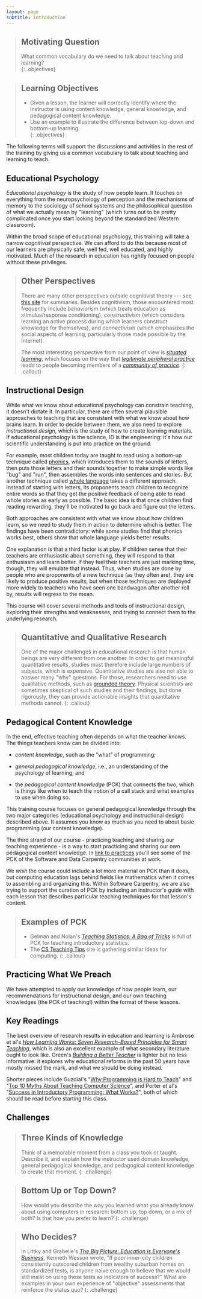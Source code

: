 ```yaml
---
layout: page
subtitle: Introduction
---
```

> ## Motivating Question
> What common vocabulary do we need to talk about teaching and learning?   
{: .objectives}

> ## Learning Objectives
>
> *   Given a lesson,
>     the learner will correctly identify where the instructor is using content knowledge,
>     general knowledge, and pedagogical content knowledge.
> *   Use an example to illustrate the difference between top-down and bottom-up 
>     learning.  
{: .objectives}

The following terms will support the discussions and activities in the rest 
of the training by giving us a common vocabulary to talk about teaching and
learning to teach.  

## Educational Psychology

*Educational psychology* is the study of how people learn.
It touches on everything from the neuropsychology of perception and the mechanisms of memory
to the sociology of school systems
and the philosophical question of what we actually mean by "learning"
(which turns out to be pretty complicated once you start looking beyond
the standardized Western classroom).

Within the broad scope of educational psychology,
this training will take a narrow *cognitivist* perspective.
We can afford to do this because most of our learners are
physically safe, well fed, well educated, and highly motivated.
Much of the research in education has rightly focused on people without these privileges.

> ## Other Perspectives
>
> There are many other perspectives outside cognitivist theory ---
> see [this site](http://www.learning-theories.com/) for summaries.
> Besides cognitivism, those encountered most frequently include
> *behaviorism* (which treats education as stimulus/response conditioning),
> *constructivism* (which considers learning an active process
> during which learners construct knowledge for themselves),
> and *connectivism* (which emphasizes the social aspects of learning,
> particularly those made possible by the Internet).
>
> The most interesting perspective from our point of view is
> *[situated learning](https://en.wikipedia.org/wiki/Situated_learning)*,
> which focuses on the way that
> *[legitimate peripheral practice](https://en.wikipedia.org/wiki/Legitimate_peripheral_participation)*
> leads to people becoming members of
> a *[community of practice](https://en.wikipedia.org/wiki/Community_of_practice)*.
{: .callout}

## Instructional Design

While what we know about educational psychology can constrain teaching,
it doesn't dictate it.
In particular,
there are often several plausible approaches to teaching
that are consistent with what we know about how brains learn.
In order to decide between them,
we also need to explore *instructional design*,
which is the study of how to create learning materials.
If educational psychology is the science,
ID is the engineering:
it's how our scientific understanding is put into practice on the ground.

For example,
most children today are taught to read using a bottom-up technique called
[phonics](http://en.wikipedia.org/wiki/Phonics),
which introduces them to the sounds of letters,
then puts those letters and their sounds together to make simple words like "bug" and "run",
then assembles the words into sentences and stories.
But another technique called [whole language](http://en.wikipedia.org/wiki/Whole_language)
takes a different approach.
Instead of starting with letters,
its proponents teach children to recognize entire words
so that they get the positive feedback of being able to read whole stories as early as possible.
The basic idea is that once children find reading rewarding,
they'll be motivated to go back and figure out the letters.

Both approaches are consistent with what we know about how children learn,
so we need to study them in action to determine which is better.
The findings have been contradictory:
while some studies find that phonics works best,
others show that whole language yields better results.

One explanation is that a third factor is at play.
If children sense that their teachers are enthusiastic about something,
they will respond to that enthusiasm and learn better.
If they feel their teachers are just marking time,
though,
they will emulate that instead.
Thus,
when studies are done by people who are proponents of a new technique
(as they often are),
they are likely to produce positive results,
but when those techniques are deployed more widely
to teachers who have seen one bandwagon after another roll by,
results will regress to the mean.

This course will cover several methods and tools of instructional design,
exploring their strengths and weaknesses,
and trying to connect them to the underlying research.

> ## Quantitative and Qualitative Research
>
> One of the major challenges in educational research is that
> human beings are very different from one another.
> In order to get meaningful quantitative results,
> studies must therefore include large numbers of subjects,
> which is expensive.
> Quantitative studies are also not able to answer many "why" questions.
> For those,
> researchers need to use qualitative methods,
> such as [grounded theory](https://en.wikipedia.org/wiki/Grounded_theory).
> Physical scientists are sometimes skeptical of such studies and their findings,
> but done rigorously,
> they can provide actionable insights that quantitative methods cannot.
{: .callout}

## Pedagogical Content Knowledge

In the end, effective teaching often depends on what the teacher knows.
The things teachers know can be divided into:

*   *content knowledge*, such as the "what" of programming;

*   *general pedagogical knowledge*, i.e., an understanding of the
    psychology of learning; and

*   the *pedagogical content knowledge* (PCK) that connects the two,
    which is things like when to teach the notion of a call stack
    and what examples to use when doing so.

This training course focuses on general pedagogical knowledge
through the two major categories
(educational psychology and instructional design) described above.
It assumes you know as much as you need to about basic programming
(our content knowledge).

The third strand of our course - practicing teaching and sharing our teaching 
experience - is a way to start practicing and sharing our own pedagogical content 
knowledge.  In [link to practices](09-practices.html) you'll see some of the 
PCK of the Software and Data Carpentry communities at work.  

We *wish* the course could include a lot more material on PCK than it does,
but computing education lags behind fields like mathematics
when it comes to assembling and organizing this.  Within
Software Carpentry, we are also trying to support the curation of PCK by including
an instructor's guide with each lesson that describes particular teaching
techniques for that lesson's content.

> ## Examples of PCK
>
> *   Gelman and Nolan's *[Teaching Statistics: A Bag of Tricks](http://www.amazon.com/Teaching-Statistics-Tricks-Andrew-Gelman/dp/0198572247/)*
>     is full of PCK for teaching introductory statistics.
> *   The [CS Teaching Tips](http://csteachingtips.org/) site
>     is gathering similar ideas for computing.
{: .callout}

## Practicing What We Preach

We have attempted to apply our knowledge of how people learn, 
our recommendations for instructional design, and our own teaching knowledges 
(the PCK of teaching!) within the format of these lessons.  

## Key Readings

The best overview of research results in education and learning is
Ambrose et al's *[How Learning Works: Seven Research-Based Principles for Smart Teaching](http://www.amazon.com/How-Learning-Works-Research-Based-Jossey-Bass/dp/0470484101/)*,
which is also an excellent example of what secondary literature ought to look like.
Green's *[Building a Better Teacher](http://www.amazon.com/Building-Better-Teacher-Teaching-Everyone/dp/0393081591)*
is lighter but no less informative:
it explores why educational reforms in the past 50 years have mostly missed the mark,
and what we should be doing instead.

Shorter pieces include
Guzdial's "[Why Programming is Hard to Teach](papers/guzdial-why-hard-to-teach-2011.pdf)"
and "[Top 10 Myths About Teaching Computer Science](papers/guzdial-10-myths-2015.pdf)",
and Porter et al's "[Success in Introductory Programming: What Works?](papers/porter-what-works-2013.pdf)",
both of which should be read before starting this class.

## Challenges

> ## Three Kinds of Knowledge
>
> Think of a memorable moment from a class you took or taught.
> Describe it,
> and explain how the instructor used domain knowledge,
> general pedagogical knowledge,
> and pedagogical content knowledge to create that moment.
{: .challenge}

> ## Bottom Up or Top Down?
>
> How would you describe the way you learned what you already know
> about using computers in research:
> bottom up, top down, or a mix of both?
> Is that how you prefer to learn?
{: .challenge}

> ## Who Decides?
>
> In Littky and Grabelle's *[The Big Picture: Education is Everyone's Business](http://www.amazon.com/Big-Picture-Education-Everyones-Business/dp/0871209713/)*,
> Kenneth Wesson wrote,
> "If poor inner-city children consistently outscored children from wealthy suburban homes on standardized tests,
> is anyone naive enough to believe that we would still insist on using these tests as indicators of success?"
> What are examples in your own experience of "objective" assessments that reinforce the status quo?
{: .challenge}
